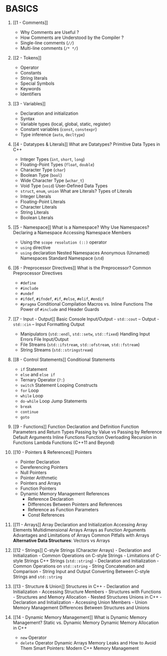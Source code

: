 # BASICS
1. [[1 - Comments]]
   - Why Comments are Useful ?
   - How Comments are Understood by the Compiler ?
   - Single-line comments (`//`)
   - Multi-line comments (`/* */`)

2. [[2 - Tokens]]
   - Operator 
   - Constants 
   - String literals
   - Special Symbols
   - Keywords
   - Identifiers

3. [[3 - Variables]]
   - Declaration and initialization
   - Syntax
   - Variable types (local, global, static, register)
   - Constant variables (`const`, `constexpr`)
   - Type inference (`auto`, `decltype`)

4. [[4 - Datatypes & Literals]]
    What are Datatypes?
    Primitive Data Types in C++
    - Integer Types (`int`, `short`, `long`)
    - Floating-Point Types (`float`, `double`)
    - Character Type (`char`)
    - Boolean Type (`bool`)
    - Wide Character Type (`wchar_t`)
    - Void Type (`void`)
    User-Defined Data Types
    - `struct`, `enum`, `union`
    What are Literals?
    Types of Literals
    - Integer Literals
    - Floating-Point Literals
    - Character Literals
    - String Literals
    - Boolean Literals

2. [[5 - Namespace]]
    What is a Namespace?
    Why Use Namespaces?
    Declaring a Namespace
    Accessing Namespace Members
    - Using the `scope resolution (::)` operator
    - `using` directive
    - `using` declaration
    Nested Namespaces
    Anonymous (Unnamed) Namespaces
    Standard Namespace (`std`)

2. [[6 - Preprocessor Directives]]
    What is the Preprocessor?
    Common Preprocessor Directives
    - `#define`
    - `#include`
    - `#undef`
    - `#ifdef`, `#ifndef`, `#if`, `#else`, `#elif`, `#endif`
    - `#pragma`
    Conditional Compilation
    Macros vs. Inline Functions
    The Power of `#include` and Header Guards

2. [[7 - Input - Output]]
    Basic Console Input/Output
       - `std::cout` – Output
       - `std::cin` – Input
    Formatting Output
    - Manipulators (`std::endl`, `std::setw`, `std::fixed`)
    Handling Input Errors
    File Input/Output
    - File Streams (`std::ifstream`, `std::ofstream`, `std::fstream`)
    - String Streams (`std::stringstream`)

2. [[8 - Control Statements]]
    Conditional Statements
     - `if` Statement
     - `else` and `else if`
     - Ternary Operator (`?:`)
     - `switch` Statement
    Looping Constructs
    - `for` Loop
    - `while` Loop
    - `do-while` Loop
    Jump Statements
    - `break`
    - `continue`
    - `goto`

1. [[9 - Functions]]
    Function Declaration and Definition
    Function Parameters and Return Types
    Passing by Value vs Passing by Reference
    Default Arguments
    Inline Functions
    Function Overloading
    Recursion in Functions
    Lambda Functions (C++11 and Beyond)

2. [[10 - Pointers & References]]
    Pointers
    - Pointer Declaration
    - Dereferencing Pointers
    - Null Pointers
    - Pointer Arithmetic
    - Pointers and Arrays
    - Function Pointers
    - Dynamic Memory Management
    References
       - Reference Declaration
       - Differences Between Pointers and References
       - Reference as Function Parameters
       - Const References

2. [[11 - Arrays]]
    Array Declaration and Initialization
    Accessing Array Elements
    Multidimensional Arrays
    Arrays as Function Arguments
    Advantages and Limitations of Arrays
    Common Pitfalls with Arrays
    **Alternative Data Structures**: Vectors vs Arrays

2. [[12 - Strings]]
    C-style Strings (Character Arrays)
       - Declaration and Initialization
       - Common Operations on C-style Strings
       - Limitations of C-style Strings
    C++ Strings (`std::string`)
       - Declaration and Initialization
       - Common Operations on `std::string`
       - String Concatenation and Comparison
       - String Input and Output
    Converting Between C-style Strings and `std::string`

2. [[13 - Structure & Union]]
    Structures in C++
       - Declaration and Initialization
       - Accessing Structure Members
       - Structures with Functions
       - Structures and Memory Allocation
       - Nested Structures
    Unions in C++
       - Declaration and Initialization
       - Accessing Union Members
       - Union Memory Management
    Differences Between Structures and Unions

2. [[14 - Dynamic Memory Management]]
    What is Dynamic Memory Management?
    Static vs. Dynamic Memory
    Dynamic Memory Allocation in C++
    - `new` Operator
    - `delete` Operator
    Dynamic Arrays
    Memory Leaks and How to Avoid Them
    Smart Pointers: Modern C++ Memory Management